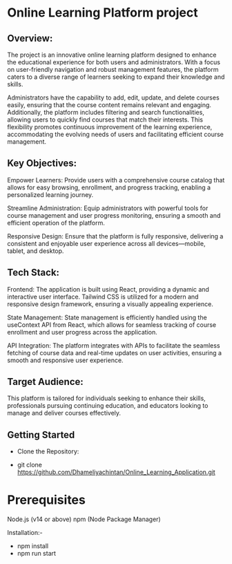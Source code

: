 # Online Learning Platform project

## Overview:

The project is an innovative online learning platform designed to enhance the educational experience for both users and administrators. With a focus on user-friendly navigation and robust management features, the platform caters to a diverse range of learners seeking to expand their knowledge and skills.

Administrators have the capability to add, edit, update, and delete courses easily, ensuring that the course content remains relevant and engaging. Additionally, the platform includes filtering and search functionalities, allowing users to quickly find courses that match their interests. This flexibility promotes continuous improvement of the learning experience, accommodating the evolving needs of users and facilitating efficient course management.

## Key Objectives:

Empower Learners: Provide users with a comprehensive course catalog that allows for easy browsing, enrollment, and progress tracking, enabling a personalized learning journey.

Streamline Administration: Equip administrators with powerful tools for course management and user progress monitoring, ensuring a smooth and efficient operation of the platform.

Responsive Design: Ensure that the platform is fully responsive, delivering a consistent and enjoyable user experience across all devices—mobile, tablet, and desktop.

## Tech Stack:

Frontend: The application is built using React, providing a dynamic and interactive user interface. Tailwind CSS is utilized for a modern and responsive design framework, ensuring a visually appealing experience.

State Management: State management is efficiently handled using the useContext API from React, which allows for seamless tracking of course enrollment and user progress across the application.

API Integration: The platform integrates with APIs to facilitate the seamless fetching of course data and real-time updates on user activities, ensuring a smooth and responsive user experience.

## Target Audience:

This platform is tailored for individuals seeking to enhance their skills, professionals pursuing continuing education, and educators looking to manage and deliver courses effectively.


## Getting Started

- Clone the Repository:

- git clone https://github.com/Dhameliyachintan/Online_Learning_Application.git

# Prerequisites
Node.js (v14 or above)
npm (Node Package Manager)

Installation:-
- npm install
- npm run start
